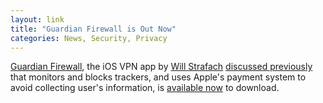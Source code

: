 ```yaml
---
layout: link
title: "Guardian Firewall is Out Now"
categories: News, Security, Privacy
---
```


[Guardian Firewall](https://guardianapp.com/), the iOS VPN app by [Will Strafach](https://twitter.com/chronic) [discussed previously](https://blog.robenkleene.com/2019/06/24/guardian-firewall-for-ios/) that monitors and blocks trackers, and uses Apple's payment system to avoid collecting user's information, is [available now](https://twitter.com/guardianiosapp/status/1157471502796611586) to download.

